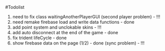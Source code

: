 #Todolist
1. need to fix class waitingAnotherPlayerGUI (second player problem) - !!!
2. need remake firebase load and write data functions - done
3. add point system and unclokable skins - !!!
4. add auto disconnect at the end of the game - done
5. fix trident lifeCycle - done
6. show firebase data on the page (1/2) - done (sync problem) - !!!